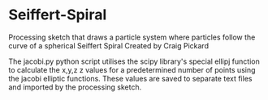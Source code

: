 # Seiffert-Spiral
Processing sketch that draws a particle system where particles follow the curve of a spherical Seiffert Spiral
Created by Craig Pickard

The jacobi.py python script utilises the scipy library's special ellipj function to calculate the x,y,z z values
for a predetermined number of points using the jacobi elliptic functions.  These values are saved to separate text
files and imported by the processing sketch.
